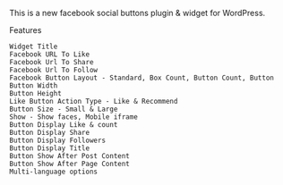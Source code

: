 This is a new facebook social buttons plugin & widget for WordPress.

Features

    Widget Title
    Facebook URL To Like
    Facebook Url To Share
    Facebook Url To Follow
    Facebook Button Layout - Standard, Box Count, Button Count, Button
    Button Width
    Button Height
    Like Button Action Type - Like & Recommend
    Button Size - Small & Large
    Show - Show faces, Mobile iframe
    Button Display Like & count
    Button Display Share
    Button Display Followers
    Button Display Title
    Button Show After Post Content
    Button Show After Page Content
    Multi-language options
